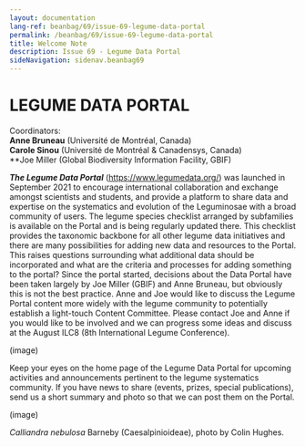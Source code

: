 ```yaml
---
layout: documentation
lang-ref: beanbag/69/issue-69-legume-data-portal
permalink: /beanbag/69/issue-69-legume-data-portal
title: Welcome Note
description: Issue 69 - Legume Data Portal
sideNavigation: sidenav.beanbag69
---
```


# LEGUME DATA PORTAL

Coordinators:\
**Anne Bruneau** (Université de Montréal, Canada)\
**Carole Sinou** (Université de Montréal & Canadensys, Canada)\
**Joe Miller (Global Biodiversity Information Facility, GBIF)

***The Legume Data Portal*** (https://www.legumedata.org/) was launched in September 2021
to encourage international collaboration and exchange amongst scientists and students,
and provide a platform to share data and expertise on the systematics and evolution of the
Leguminosae with a broad community of users. The legume species checklist arranged
by subfamilies is available on the Portal and is being regularly updated there. This checklist 
provides the taxonomic backbone for all other legume data initiatives and there are
many possibilities for adding new data and resources to the Portal. This raises questions
surrounding what additional data should be incorporated and what are the criteria and
processes for adding something to the portal? Since the portal started, decisions about the 
Data Portal have been taken largely by Joe Miller (GBIF) and Anne Bruneau, but obviously
this is not the best practice. Anne and Joe would like to discuss the Legume Portal content
more widely with the legume community to potentially establish a light-touch Content
Committee. Please contact Joe and Anne if you would like to be involved and we can progress
some ideas and discuss at the August ILC8 (8th International Legume Conference).

(image)

Keep your eyes on the home page of the Legume Data Portal for upcoming
activities and announcements pertinent to the legume systematics community.
If you have news to share (events, prizes, special publications),
send us a short summary and photo so that we can post them on the Portal.

(image)

*Calliandra nebulosa* Barneby (Caesalpinioideae), photo by Colin Hughes.
